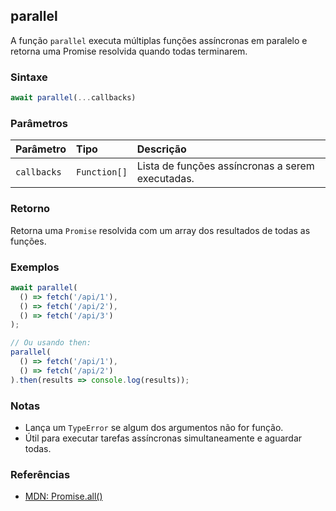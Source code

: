 ## parallel

A função `parallel` executa múltiplas funções assíncronas em paralelo e retorna uma Promise resolvida quando todas terminarem.

### Sintaxe

```typescript
await parallel(...callbacks)
```

### Parâmetros

| Parâmetro    | Tipo                | Descrição                                             |
| :------------| :-------------------| :----------------------------------------------------|
| `callbacks`  | `Function[]`        | Lista de funções assíncronas a serem executadas.      |

### Retorno

Retorna uma `Promise` resolvida com um array dos resultados de todas as funções.

### Exemplos

```typescript
await parallel(
  () => fetch('/api/1'),
  () => fetch('/api/2'),
  () => fetch('/api/3')
);

// Ou usando then:
parallel(
  () => fetch('/api/1'),
  () => fetch('/api/2')
).then(results => console.log(results));
```

### Notas

- Lança um `TypeError` se algum dos argumentos não for função.
- Útil para executar tarefas assíncronas simultaneamente e aguardar todas.

### Referências
- [MDN: Promise.all()](https://developer.mozilla.org/pt-BR/docs/Web/JavaScript/Reference/Global_Objects/Promise/all)